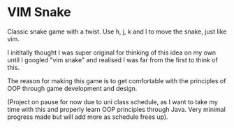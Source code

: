 # VIM Snake

Classic snake game with a twist. Use h, j, k and l to move the snake, just like vim. 

I inititally thought I was super original for thinking of this idea on my own until I googled "vim snake" and realised I was far from the first to think of this.

The reason for making this game is to get comfortable with the principles of OOP through game development and design.

(Project on pause for now due to uni class schedule, as I want to take my time with this and properly learn OOP principles through Java. Very minimal progress made but will add more as schedule frees up).